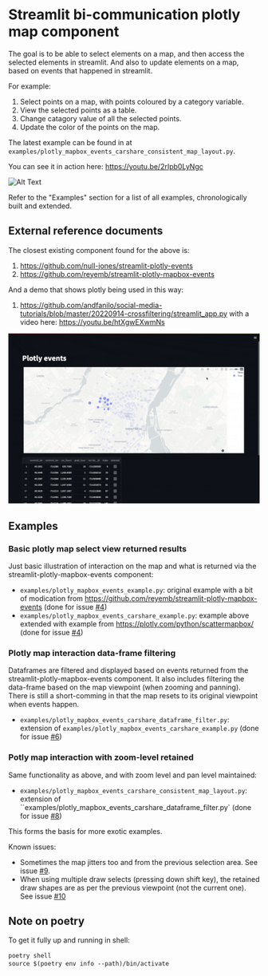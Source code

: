 # Streamlit bi-communication plotly map component

The goal is to be able to select elements on a map, and then access the selected elements in streamlit.
And also to update elements on a map, based on events that happened in streamlit.

For example:

1. Select points on a map, with points coloured by a category variable.
2. View the selected points as a table.
3. Change catagory value of all the selected points.
4. Update the color of the points on the map.

The latest example can be found in at `examples/plotly_mapbox_events_carshare_consistent_map_layout.py`.

You can see it in action here: https://youtu.be/2rIpb0LyNgc

![Alt Text](https://media.giphy.com/media/vFKqnCdLPNOKc/giphy.gif)

Refer to the "Examples" section for a list of all examples, chronologically built and extended.

## External reference documents

The closest existing component found for the above is:

1. <https://github.com/null-jones/streamlit-plotly-events>
2. <https://github.com/reyemb/streamlit-plotly-mapbox-events>

And a demo that shows plotly being used in this way:

1. <https://github.com/andfanilo/social-media-tutorials/blob/master/20220914-crossfiltering/streamlit_app.py> with a video here: <https://youtu.be/htXgwEXwmNs>

![Alt Text](https://raw.githubusercontent.com/WasteLabs/streamlit_bi_comms_plotly_map_component/799d366d788deef5ad06ae34a6bfaf489f91254f/docs/plotly_map_select_update.gif)

## Examples

### Basic plotly map select view returned results

Just basic illustration of interaction on the map and what is returned via the streamlit-plotly-mapbox-events component:

* `examples/plotly_mapbox_events_example.py`: original example with a bit of modication from <https://github.com/reyemb/streamlit-plotly-mapbox-events> (done for issue [#4](https://github.com/WasteLabs/streamlit_bi_comms_plotly_map_component/issues/4))
* `examples/plotly_mapbox_events_carshare_example.py`: example above extended with example from <https://plotly.com/python/scattermapbox/> (done for issue [#4](https://github.com/WasteLabs/streamlit_bi_comms_plotly_map_component/issues/4))

### Plotly map interaction data-frame filtering

Dataframes are filtered and displayed based on events returned from the streamlit-plotly-mapbox-events component.
It also includes filtering the data-frame based on the map viewpoint (when zooming and panning).
There is still a short-comming in that the map resets to its original viewpoint when events happen.

* `examples/plotly_mapbox_events_carshare_dataframe_filter.py`: extension of `examples/plotly_mapbox_events_carshare_example.py` (done for issue [#6](https://github.com/WasteLabs/streamlit_bi_comms_plotly_map_component/issues/6))

### Potly map interaction with zoom-level retained

Same functionality as above, and with zoom level and pan level maintained:

* `examples/plotly_mapbox_events_carshare_consistent_map_layout.py`: extension of ``examples/plotly_mapbox_events_carshare_dataframe_filter.py` (done for issue [#8](https://github.com/WasteLabs/streamlit_bi_comms_plotly_map_component/issues/8>))

This forms the basis for more exotic examples.

Known issues:

* Sometimes the map jitters too and from the previous selection area. See issue [#9](https://github.com/WasteLabs/streamlit_bi_comms_plotly_map_component/issues/9).
* When using multiple draw selects (pressing down shift key), the retained draw shapes are as per the previous viewpoint (not the current one). See issue [#10](https://github.com/WasteLabs/streamlit_bi_comms_plotly_map_component/issues/10)

## Note on poetry

To get it fully up and running in shell:

```
poetry shell
source $(poetry env info --path)/bin/activate
```
